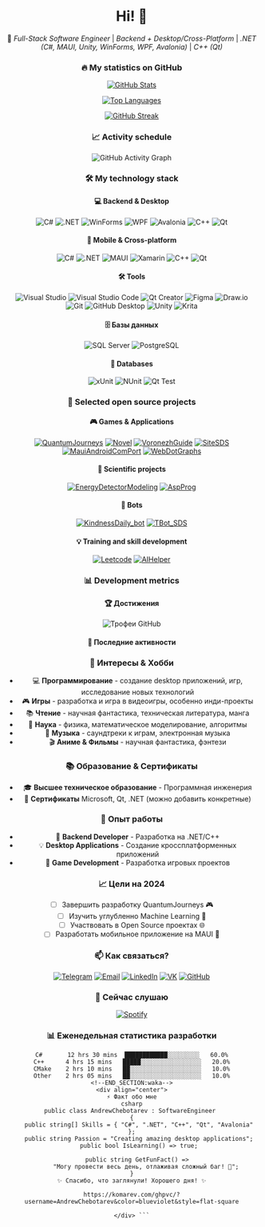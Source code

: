 <div align="center">

# Hi! 👋  
🚀 *Full-Stack Software Engineer* | *Backend + Desktop/Cross-Platform* | *.NET (C#, MAUI, Unity, WinForms, WPF, Avalonia)* | *C++ (Qt)*

### 🔥 **My statistics on GitHub**  
[![GitHub Stats](https://github-readme-stats.vercel.app/api?username=AndrewChebotarev&show_icons=true&theme=radical&hide_border=true&count_private=true&include_all_commits=true)](https://github.com/AndrewChebotarev)  

[![Top Languages](https://github-readme-stats.vercel.app/api/top-langs/?username=AndrewChebotarev&layout=compact&theme=radical&hide_border=true&langs_count=8)](https://github.com/AndrewChebotarev)

[![GitHub Streak](https://streak-stats.demolab.com/?user=AndrewChebotarev&theme=radical&hide_border=true)](https://git.io/streak-stats)

### 📈 **Activity schedule**  
![GitHub Activity Graph](https://github-readme-activity-graph.vercel.app/graph?username=AndrewChebotarev&theme=github-dark&hide_border=true&area=true&custom_title=Моя%20активность%20на%20GitHub)  

### 🛠 **My technology stack**  

#### 💻 **Backend & Desktop**
![C#](https://img.shields.io/badge/-C%23-239120?logo=c-sharp&logoColor=white)
![.NET](https://img.shields.io/badge/-.NET-512BD4?logo=.net&logoColor=white)
![WinForms](https://img.shields.io/badge/-WinForms-5C2D91?logo=.net&logoColor=white)
![WPF](https://img.shields.io/badge/-WPF-5C2D91?logo=.net&logoColor=white)
![Avalonia](https://img.shields.io/badge/-Avalonia-FF3D00?logo=avalonia&logoColor=white)
![C++](https://img.shields.io/badge/-C++-00599C?logo=c%2B%2B&logoColor=white)
![Qt](https://img.shields.io/badge/-Qt-41CD52?logo=qt&logoColor=white)

#### 📱 **Mobile & Cross-platform**
![C#](https://img.shields.io/badge/-C%23-239120?logo=c-sharp&logoColor=white)
![.NET](https://img.shields.io/badge/-.NET-512BD4?logo=.net&logoColor=white)
![MAUI](https://img.shields.io/badge/-.NET%20MAUI-512BD4?logo=.net&logoColor=white)
![Xamarin](https://img.shields.io/badge/-Xamarin-3498DB?logo=xamarin&logoColor=white)
![C++](https://img.shields.io/badge/-C++-00599C?logo=c%2B%2B&logoColor=white)
![Qt](https://img.shields.io/badge/-Qt-41CD52?logo=qt&logoColor=white)

#### 🛠 **Tools**
![Visual Studio](https://img.shields.io/badge/-Visual%20Studio-5C2D91?logo=visual-studio&logoColor=white)
![Visual Studio Code](https://img.shields.io/badge/-VS%20Code-007ACC?logo=visual-studio-code&logoColor=white)
![Qt Creator](https://img.shields.io/badge/-Qt%20Creator-41CD52?logo=qt&logoColor=white)
![Figma](https://img.shields.io/badge/-Figma-F24E1E?logo=figma&logoColor=white)
![Draw.io](https://img.shields.io/badge/-Draw.io-F08705?logo=diagrams.net&logoColor=white)
![Git](https://img.shields.io/badge/-Git-F05032?logo=git&logoColor=white)
![GitHub Desktop](https://img.shields.io/badge/-GitHub%20Desktop-8034B0?logo=github&logoColor=white)
![Unity](https://img.shields.io/badge/-Unity-000000?logo=unity&logoColor=white)
![Krita](https://img.shields.io/badge/-Krita-3BABFF?logo=krita&logoColor=white)

#### 🗄️ **Базы данных**
![SQL Server](https://img.shields.io/badge/-SQL%20Server-CC2927?logo=microsoft-sql-server&logoColor=white)
![PostgreSQL](https://img.shields.io/badge/-PostgreSQL-336791?logo=postgresql&logoColor=white)

#### 🧪 **Databases**
![xUnit](https://img.shields.io/badge/-xUnit-100000?logo=.net&logoColor=white)
![NUnit](https://img.shields.io/badge/-NUnit-100000?logo=.net&logoColor=white)
![Qt Test](https://img.shields.io/badge/-Qt%20Test-41CD52?logo=qt&logoColor=white)

### 🌟 **Selected open source projects**

#### 🎮 **Games & Applications**
[![QuantumJourneys](https://github-readme-stats.vercel.app/api/pin/?username=AndrewChebotarev&repo=QuantumJourneys&theme=radical)](https://github.com/AndrewChebotarev/QuantumJourneys)
[![Novel](https://github-readme-stats.vercel.app/api/pin/?username=AndrewChebotarev&repo=Novel&theme=radical)](https://github.com/AndrewChebotarev/Novel)
[![VoronezhGuide](https://github-readme-stats.vercel.app/api/pin/?username=VoronezhGuide&repo=Novel&theme=radical)](https://github.com/AndrewChebotarev/VoronezhGuide)
[![SiteSDS](https://github-readme-stats.vercel.app/api/pin/?username=SiteSDS&repo=Novel&theme=radical)](https://github.com/AndrewChebotarev/SiteSDS)
[![MauiAndroidComPort](https://github-readme-stats.vercel.app/api/pin/?username=AndrewChebotarev&repo=MauiAndroidComPort&theme=radical)](https://github.com/AndrewChebotarev/MauiAndroidComPort)
[![WebDotGraphs](https://github-readme-stats.vercel.app/api/pin/?username=AndrewChebotarev&repo=WebDotGraphs&theme=radical)](https://github.com/AndrewChebotarev/WebDotGraphs)

#### 🔬 **Scientific projects**
[![EnergyDetectorModeling](https://github-readme-stats.vercel.app/api/pin/?username=AndrewChebotarev&repo=EnergyDetectorModeling&theme=radical)](https://github.com/AndrewChebotarev/EnergyDetectorModeling)
[![AspProg](https://github-readme-stats.vercel.app/api/pin/?username=AndrewChebotarev&repo=AspProg&theme=radical)](https://github.com/AndrewChebotarev/AspProg)

#### 🤖 **Bots**
[![KindnessDaily_bot](https://github-readme-stats.vercel.app/api/pin/?username=AndrewChebotarev&repo=KindnessDaily_bot&theme=radical)](https://github.com/AndrewChebotarev/KindnessDaily_bot)
[![TBot_SDS](https://github-readme-stats.vercel.app/api/pin/?username=AndrewChebotarev&repo=TBot_SDS&theme=radical)](https://github.com/AndrewChebotarev/TBot_SDS)

#### 💡 **Training and skill development**
[![Leetcode](https://github-readme-stats.vercel.app/api/pin/?username=AndrewChebotarev&repo=Leetcode=radical)](https://github.com/AndrewChebotarev/Leetcode)
[![AIHelper](https://github-readme-stats.vercel.app/api/pin/?username=AndrewChebotarev&repo=AIHelper=radical)](https://github.com/AndrewChebotarev/AIHelper)

### 📊 **Development metrics**

#### 🏆 **Достижения**
![Трофеи GitHub](https://github-profile-trophy.vercel.app/?username=AndrewChebotarev&theme=radical&no-frame=true&row=2&column=4)

#### 📝 **Последние активности**
<!--START_SECTION:activity-->
<!-- Здесь можно добавить автоматическое обновление активности -->
<!--END_SECTION:activity-->

### 🎨 **Интересы & Хобби**
- 💻 **Программирование** - создание desktop приложений, игр, исследование новых технологий
- 🎮 **Игры** - разработка и игра в видеоигры, особенно инди-проекты
- 📚 **Чтение** - научная фантастика, техническая литература, манга
- 🔬 **Наука** - физика, математическое моделирование, алгоритмы
- 🎵 **Музыка** - саундтреки к играм, электронная музыка
- 🎬 **Аниме & Фильмы** - научная фантастика, фэнтези

### 📚 **Образование & Сертификаты**
- 🎓 **Высшее техническое образование** - Программная инженерия
- 📜 **Сертификаты** Microsoft, Qt, .NET (можно добавить конкретные)

### 💼 **Опыт работы**
- 🏢 **Backend Developer** - Разработка на .NET/C++
- 💡 **Desktop Applications** - Создание кроссплатформенных приложений
- 🎯 **Game Development** - Разработка игровых проектов

### 📈 **Цели на 2024**
- [ ] Завершить разработку QuantumJourneys 🎮
- [ ] Изучить углубленно Machine Learning 🤖
- [ ] Участвовать в Open Source проектах 🌐
- [ ] Разработать мобильное приложение на MAUI 📱

### 📫 **Как связаться?**  

[![Telegram](https://img.shields.io/badge/-Telegram-26A5E4?style=for-the-badge&logo=telegram&logoColor=white)](https://t.me/ChebHit)
[![Email](https://img.shields.io/badge/-Email-D14836?style=for-the-badge&logo=gmail&logoColor=white)](mailto:wizi48wizi@gmail.com)
[![LinkedIn](https://img.shields.io/badge/-LinkedIn-0077B5?style=for-the-badge&logo=linkedin&logoColor=white)](https://linkedin.com/in/andrewchebotarev)
[![VK](https://img.shields.io/badge/-VK-0077FF?style=for-the-badge&logo=vk&logoColor=white)](https://vk.com/your_profile)
[![GitHub](https://img.shields.io/badge/-GitHub-181717?style=for-the-badge&logo=github&logoColor=white)](https://github.com/AndrewChebotarev)

### 🎵 **Сейчас слушаю**
[![Spotify](https://spotify-now-playing-git-main-andrewchebotarevs-projects.vercel.app/api/spotify)](https://open.spotify.com/user/your_id)

### 📊 **Еженедельная статистика разработки**
<!--START_SECTION:waka-->
```text
C#       12 hrs 30 mins  ████████████░░░░░░░░░   60.0%
C++      4 hrs 15 mins   █████░░░░░░░░░░░░░░░░░   20.0%
CMake    2 hrs 10 mins   ██░░░░░░░░░░░░░░░░░░░░   10.0%
Other    2 hrs 05 mins   ██░░░░░░░░░░░░░░░░░░░░   10.0%
<!--END_SECTION:waka-->
<div align="center">
⚡ Факт обо мне
csharp
public class AndrewChebotarev : SoftwareEngineer 
{
    public string[] Skills = { "C#", ".NET", "C++", "Qt", "Avalonia" };
    public string Passion = "Creating amazing desktop applications";
    public bool IsLearning() => true;
    
    public string GetFunFact() => 
        "Могу провести весь день, отлаживая сложный баг! 🐛";
}
✨ Спасибо, что заглянули! Хорошего дня! ✨

https://komarev.com/ghpvc/?username=AndrewChebotarev&color=blueviolet&style=flat-square

</div> ```
